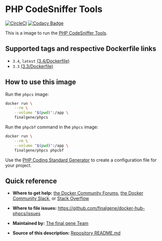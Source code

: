 # PHP CodeSniffer Tools
[![CircleCI](https://circleci.com/gh/final-gene/docker-hub-phpcs/tree/master.svg?style=svg)](https://circleci.com/gh/final-gene/docker-hub-phpcs/tree/master) [![Codacy Badge](https://api.codacy.com/project/badge/Grade/682b166a76ca43d18246d93e55fc1ffd)](https://www.codacy.com/app/final-gene/docker-hub-phpcs?utm_source=github.com&amp;utm_medium=referral&amp;utm_content=final-gene/docker-hub-phpcs&amp;utm_campaign=Badge_Grade)

This is a image to run the [PHP CodeSniffer Tools](https://github.com/squizlabs/PHP_CodeSniffer).

## Supported tags and respective Dockerfile links
* `3.4`, `latest` [(3.4/Dockerfile)](https://github.com/finalgene/docker-hub-phpcs/blob/master/3.4/Dockerfile)
* `3.3` [(3.3/Dockerfile)](https://github.com/finalgene/docker-hub-phpcs/blob/master/3.3/Dockerfile)

## How to use this image
Run the `phpcs` image:

```bash
docker run \
    --rm \
    --volume "$(pwd)":/app \
    finalgene/phpcs
```

Run the `phpcbf` command in the `phpcs` image:

```bash
docker run \
    --rm \
    --volume "$(pwd)":/app \
    finalgene/phpcs phpcbf
```

Use the [PHP Coding Standard Generator](http://edorian.github.com/php-coding-standard-generator/#phpcs) to create a configuration file for your project.

## Quick reference
* **Where to get help:**
[the Docker Community Forums](https://forums.docker.com), [the Docker Community Slack](https://blog.docker.com/2016/11/introducing-docker-community-directory-docker-community-slack), or [Stack Overflow](https://stackoverflow.com/search?tab=newest&q=docker)

* **Where to file issues:**
https://github.com/finalgene/docker-hub-phpcs/issues

* **Maintained by:**
[The final gene Team](https://github.com/finalgene)

* **Source of this description:**
[Repository README.md](https://github.com/finalgene/docker-hub-phpcs/blob/master/README.md)
